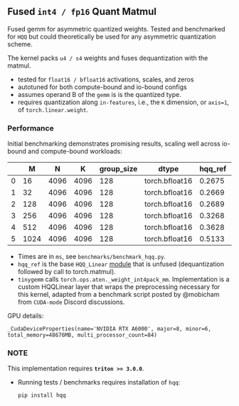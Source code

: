 ## Fused `int4 / fp16` Quant Matmul

Fused gemm for asymmetric quantized weights. Tested and benchmarked for `HQQ` but could theoretically be used for any asymmetric quantization scheme.

The kernel packs `u4 / s4` weights and fuses dequantization with the matmul.

- tested for `float16 / bfloat16` activations, scales, and zeros
- autotuned for both compute-bound and io-bound configs
- assumes operand B of the `gemm` is is the quantized type.
- requires quantization along `in-features`, i.e., the `K` dimension, or `axis=1`, of `torch.linear.weight`.

### Performance

Initial benchmarking demonstrates promising results, scaling well across io-bound and compute-bound workloads:

|     | M    | N    | K    | group_size | dtype          | hqq_ref | triton | tinygemm |
| --- | ---- | ---- | ---- | ---------- | -------------- | ------- | ------ | -------- |
| 0   | 16   | 4096 | 4096 | 128        | torch.bfloat16 | 0.2675  | 0.0633 | 0.0382   |
| 1   | 32   | 4096 | 4096 | 128        | torch.bfloat16 | 0.2669  | 0.0704 | 0.0649   |
| 2   | 128  | 4096 | 4096 | 128        | torch.bfloat16 | 0.2689  | 0.0960 | 0.2523   |
| 3   | 256  | 4096 | 4096 | 128        | torch.bfloat16 | 0.3268  | 0.1355 | 0.5192   |
| 4   | 512  | 4096 | 4096 | 128        | torch.bfloat16 | 0.3628  | 0.2369 | 1.0892   |
| 5   | 1024 | 4096 | 4096 | 128        | torch.bfloat16 | 0.5133  | 0.4753 | 2.2016   |

- Times are in `ms`, see `benchmarks/benchmark_hqq.py`.
- `hqq_ref` is the base `HQQ_Linear` [module](https://github.com/mobiusml/hqq/blob/6d50eee4bcdd99cc10716f1297c5b2803d2b6da4/hqq/core/quantize.py#L349) that is unfused (dequantization followed by call to torch.matmul).
- `tinygemm` calls `torch.ops.aten._weight_int4pack_mm`. Implementation is a custom HQQLinear layer that wraps the preprocessing necessary for this kernel, adapted from a benchmark script posted by @mobicham from `CUDA-mode` Discord discussions.

GPU details:

```
_CudaDeviceProperties(name='NVIDIA RTX A6000', major=8, minor=6, total_memory=48676MB, multi_processor_count=84)
```

### NOTE

This implementation requires **`triton >= 3.0.0`**.

- Running tests / benchmarks requires installation of `hqq`:

  ```
  pip install hqq
  ```
